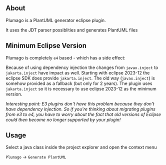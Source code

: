 ## About
Plumago is a PlantUML generator eclipse plugin.

It uses the JDT parser possiblities and generates PlantUML files

## Minimum Eclipse Version
Plumago is completely `e4` based - which has a side effect:

Because of using dependency injection the changes from `javax.inject` to `jakarta.inject` have impact as well.
Starting with eclipse 2023-12 the eclipse SDK does provide `jakarta.inject`. The old way (`javax.inject`) is somehow provided as a fallback (but only for 2 years). 
The plugin uses `jakarta.inject` so it is necessary to use eclipse 2023-12 as the minimum version.

_Interesting point: E3 plugins don't have this problem because they don't have dependency injection. So if you're thinking about migrating plugins from e3 to e4, you have to worry about the fact that old versions of Eclipse could then become no longer supported by your plugin!_

## Usage
Select a java class inside the project explorer and open the context menu

`Plumago` -> `Generate PlantUML`
